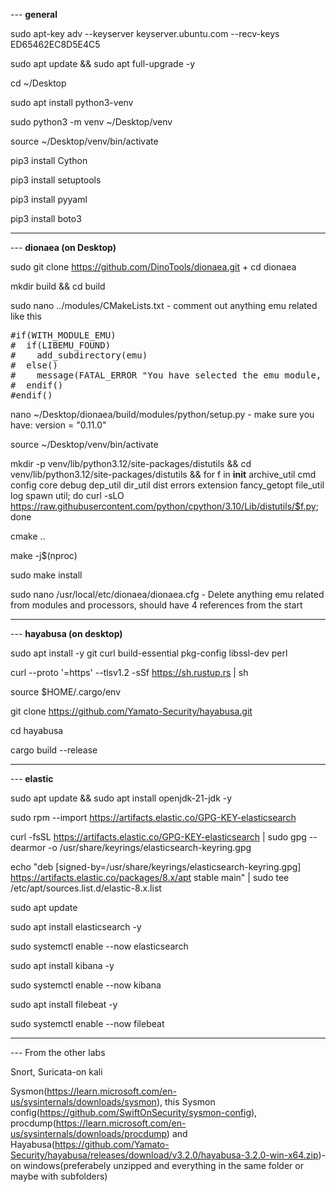 --- **general**

sudo apt-key adv --keyserver keyserver.ubuntu.com --recv-keys ED65462EC8D5E4C5

sudo apt update && sudo apt full-upgrade -y

cd ~/Desktop

sudo apt install python3-venv

sudo python3 -m venv ~/Desktop/venv

source ~/Desktop/venv/bin/activate

pip3 install Cython

pip3 install setuptools

pip3 install pyyaml

pip3 install boto3

---

--- **dionaea (on Desktop)**

sudo git clone https://github.com/DinoTools/dionaea.git + cd dionaea

mkdir build && cd build

sudo nano ../modules/CMakeLists.txt - comment out anything emu related like this

<pre>#if(WITH_MODULE_EMU)
#  if(LIBEMU_FOUND)
#    add_subdirectory(emu)
#  else()
#    message(FATAL_ERROR "You have selected the emu module, but libemu could not be found")
#  endif()
#endif()
</pre>

nano ~/Desktop/dionaea/build/modules/python/setup.py - make sure you have: version = "0.11.0"

source ~/Desktop/venv/bin/activate

mkdir -p venv/lib/python3.12/site-packages/distutils && cd venv/lib/python3.12/site-packages/distutils && for f in __init__ archive_util cmd config core debug dep_util dir_util dist errors extension fancy_getopt file_util log spawn util; do curl -sLO https://raw.githubusercontent.com/python/cpython/3.10/Lib/distutils/$f.py; done

cmake ..

make -j$(nproc)

sudo make install

sudo nano /usr/local/etc/dionaea/dionaea.cfg - Delete anything emu related from modules and processors, should have 4 references from the start

---

--- **hayabusa (on desktop)**

sudo apt install -y git curl build-essential pkg-config libssl-dev perl

curl --proto '=https' --tlsv1.2 -sSf https://sh.rustup.rs | sh

source $HOME/.cargo/env

git clone https://github.com/Yamato-Security/hayabusa.git

cd hayabusa

cargo build --release

---

--- **elastic**

sudo apt update && sudo apt install openjdk-21-jdk -y

sudo rpm --import https://artifacts.elastic.co/GPG-KEY-elasticsearch

curl -fsSL https://artifacts.elastic.co/GPG-KEY-elasticsearch | sudo gpg --dearmor -o /usr/share/keyrings/elasticsearch-keyring.gpg

echo "deb [signed-by=/usr/share/keyrings/elasticsearch-keyring.gpg] https://artifacts.elastic.co/packages/8.x/apt stable main" | sudo tee /etc/apt/sources.list.d/elastic-8.x.list

sudo apt update

sudo apt install elasticsearch -y

sudo systemctl enable --now elasticsearch

sudo apt install kibana -y

sudo systemctl enable --now kibana

sudo apt install filebeat -y

sudo systemctl enable --now filebeat

---

--- From the other labs

Snort, Suricata-on kali

Sysmon(https://learn.microsoft.com/en-us/sysinternals/downloads/sysmon), this Sysmon config(https://github.com/SwiftOnSecurity/sysmon-config), procdump(https://learn.microsoft.com/en-us/sysinternals/downloads/procdump) and Hayabusa(https://github.com/Yamato-Security/hayabusa/releases/download/v3.2.0/hayabusa-3.2.0-win-x64.zip)- on windows(preferabely unzipped and everything in the same folder or maybe with subfolders)

 
